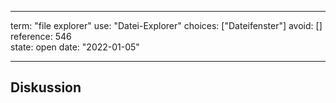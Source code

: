 
---
term:      "file explorer"
use:       "Datei-Explorer"
choices:   ["Dateifenster"]
avoid:     []
reference: 546        
state:     open
date:      "2022-01-05"

---

## Diskussion

